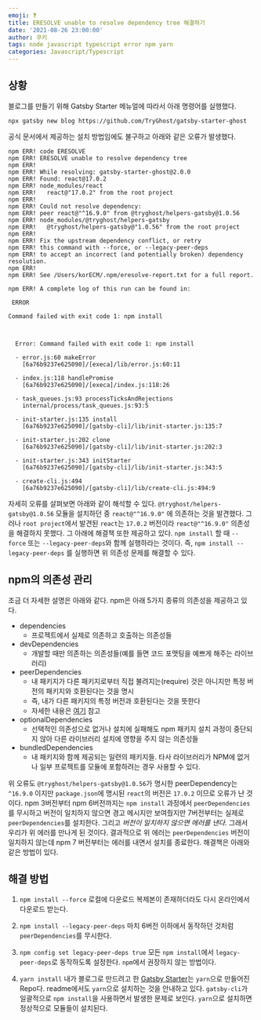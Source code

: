 ```yaml
---
emoji: ❓
title: ERESOLVE unable to resolve dependency tree 해결하기
date: '2021-08-26 23:00:00'
author: 쿠키
tags: node javascript typescript error npm yarn
categories: Javascript/Typescript
---
```


## 상황
블로그를 만들기 위해 Gatsby Starter 메뉴얼에 따라서 아래 명령어를 실행했다.
```shell
npx gatsby new blog https://github.com/TryGhost/gatsby-starter-ghost
```
공식 문서에서 제공하는 설치 방법임에도 불구하고 아래와 같은 오류가 발생했다.
```shell
npm ERR! code ERESOLVE
npm ERR! ERESOLVE unable to resolve dependency tree
npm ERR!
npm ERR! While resolving: gatsby-starter-ghost@2.0.0
npm ERR! Found: react@17.0.2
npm ERR! node_modules/react
npm ERR!   react@"17.0.2" from the root project
npm ERR!
npm ERR! Could not resolve dependency:
npm ERR! peer react@"^16.9.0" from @tryghost/helpers-gatsby@1.0.56
npm ERR! node_modules/@tryghost/helpers-gatsby
npm ERR!   @tryghost/helpers-gatsby@"1.0.56" from the root project
npm ERR!
npm ERR! Fix the upstream dependency conflict, or retry
npm ERR! this command with --force, or --legacy-peer-deps
npm ERR! to accept an incorrect (and potentially broken) dependency resolution.
npm ERR!
npm ERR! See /Users/korECM/.npm/eresolve-report.txt for a full report.

npm ERR! A complete log of this run can be found in:

 ERROR

Command failed with exit code 1: npm install



  Error: Command failed with exit code 1: npm install

  - error.js:60 makeError
    [6a76b9237e625090]/[execa]/lib/error.js:60:11

  - index.js:118 handlePromise
    [6a76b9237e625090]/[execa]/index.js:118:26

  - task_queues.js:93 processTicksAndRejections
    internal/process/task_queues.js:93:5

  - init-starter.js:135 install
    [6a76b9237e625090]/[gatsby-cli]/lib/init-starter.js:135:7

  - init-starter.js:202 clone
    [6a76b9237e625090]/[gatsby-cli]/lib/init-starter.js:202:3

  - init-starter.js:343 initStarter
    [6a76b9237e625090]/[gatsby-cli]/lib/init-starter.js:343:5

  - create-cli.js:494
    [6a76b9237e625090]/[gatsby-cli]/lib/create-cli.js:494:9
```

자세히 오류를 살펴보면 아래와 같이 해석할 수 있다.
`@tryghost/helpers-gatsby@1.0.56` 모듈을 설치하던 중 `react@"^16.9.0"` 에 의존하는 것을 발견했다.
그러나 `root project`에서 발견된 `react`는 `17.0.2` 버전이라 `react@"^16.9.0"` 의존성을 해결하지 못했다.
그 아래에 해결책 또한 제공하고 있다. `npm install` 할 때 `--force` 또는 `--legacy-peer-deps`와 함께 실행하라는 것이다.
즉, `npm install --legacy-peer-deps` 를 실행하면 위 의존성 문제를 해결할 수 있다.

## npm의 의존성 관리
조금 더 자세한 설명은 아래와 같다. npm은 아래 5가지 종류의 의존성을 제공하고 있다.

* dependencies
	* 프로젝트에서 실제로 의존하고 호출하는 의존성들
* devDependencies
	* 개발할 때만 의존하는 의존성들(예를 들면 코드 포맷팅을 예쁘게 해주는 라이브러리)
* peerDependencies
	* 내 패키지가 다른 패키지로부터 직접 불려지는(require) 것은 아니지만 특정 버전의 패키지와 호환된다는 것을 명시
	* 즉, 내가 다른 패키지의 특정 버전과 호환된다는 것을 뜻한다
	* 자세한 내용은 [여기](https://medium.com/angular-in-depth/npm-peer-dependencies-f843f3ac4e7f) 참고
* optionalDependencies
	* 선택적인 의존성으로 없거나 설치에 실패해도 npm 패키지 설치 과정이 중단되지 않아 다른 라이브러리 설치에 영향을 주지 않는 의존성들
* bundledDependencies
	* 내 패키지와 함께 제공되는 일련의 패키지들. 타사 라이브러리가 NPM에 없거나 일부 프로젝트를 모듈에 포함하려는 경우 사용할 수 있다.

위 오류도 `@tryghost/helpers-gatsby@1.0.56`가 명시한 peerDependency는 `^16.9.0` 이지만 `package.json`에 명시된 `react`의 버전은 `17.0.2` 이므로 오류가 난 것이다.
npm 3버전부터 npm 6버전까지는 `npm install` 과정에서 `peerDependencies`를 무시하고 버전이 일치하지 않으면 경고 메시지만 보여줬지만 7버전부터는 실제로 `peerDependencies`를 설치한다. 그리고 *버전이 일치하지 않으면 에러를 낸다.* 그래서 우리가 위 에러를 만나게 된 것이다.
결과적으로 위 에러는 `peerDependencies` 버전이 일치하지 않는데 npm 7 버전부터는 에러를 내면서 설치를 종료한다. 해결책은 아래와 같은 방법이 있다.

## 해결 방법
1. `npm install --force`
로컬에 다운로드 복제본이 존재하더라도 다시 온라인에서 다운로드 받는다.

2. `npm install --legacy-peer-deps`
마치 6버전 이하에서 동작하던 것처럼 `peerDependencies`를 무시한다.

3. `npm config set legacy-peer-deps true`
모든 `npm install`에서 `legacy-peer-deps`로 동작하도록 설정한다. `npm`에서 권장하지 않는 방법이다.

4. `yarn install`
내가 블로그로 만드려고 한 [Gatsby Starter](https://github.com/TryGhost/gatsby-starter-ghost)는 `yarn`으로 만들어진 Repo다. readme에서도 `yarn`으로 설치하는 것을 안내하고 있다. `gatsby-cli`가 일괄적으로 `npm install`을 사용하면서 발생한 문제로 보인다. `yarn`으로 설치하면 정상적으로 모듈들이 설치된다.

```toc
```
